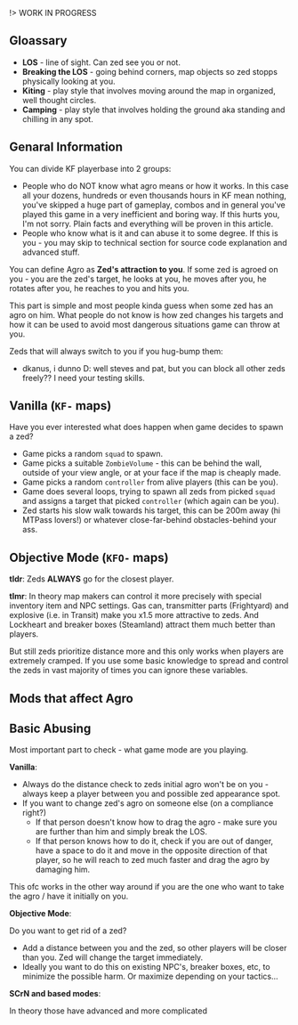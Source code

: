 !> WORK IN PROGRESS

## Gloassary

- **LOS** - line of sight. Can zed see you or not.
- **Breaking the LOS** - going behind corners, map objects so zed stopps physically looking at you.
- **Kiting** - play style that involves moving around the map in organized, well thought circles.
- **Camping** - play style that involves holding the ground aka standing and chilling in any spot.

## Genaral Information

You can divide KF playerbase into 2 groups:

- People who do NOT know what agro means or how it works. In this case all your dozens, hundreds or even thousands hours in KF mean nothing, you've skipped a huge part of gameplay, combos and in general you've played this game in a very inefficient and boring way. If this hurts you, I'm not sorry. Plain facts and everything will be proven in this article.
- People who know what is it and can abuse it to some degree. If this is you - you may skip to technical section for source code explanation and advanced stuff.

You can define Agro as **Zed's attraction to you**. If some zed is agroed on you - you are the zed's target, he looks at you, he moves after you, he rotates after you, he reaches to you and hits you.

This part is simple and most people kinda guess when some zed has an agro on him. What people do not know is how zed changes his targets and how it can be used to avoid most dangerous situations game can throw at you.

Zeds that will always switch to you if you hug-bump them:

- dkanus, i dunno D: well steves and pat, but you can block all other zeds freely?? I need your testing skills.

## Vanilla (`KF-` maps)

Have you ever interested what does happen when game decides to spawn a zed?

- Game picks a random `squad` to spawn.
- Game picks a suitable `ZombieVolume` - this can be behind the wall, outside of your view angle, or at your face if the map is cheaply made.
- Game picks a random `controller` from alive players (this can be you).
- Game does several loops, trying to spawn all zeds from picked `squad` and assigns a target that picked `controller` (which again can be you).
- Zed starts his slow walk towards his target, this can be 200m away (hi MTPass lovers!) or whatever close-far-behind obstacles-behind your ass.

## Objective Mode (`KFO-` maps)

<!-- TODO Does almost the same thing + KFHumanPawn's `assetthreatto` changes -->

**tldr**: Zeds **ALWAYS** go for the closest player.

**tlmr**: In theory map makers can control it more precisely with special inventory item and NPC settings. Gas can, transmitter parts (Frightyard) and explosive (i.e. in Transit) make you x1.5 more attractive to zeds. And Lockheart and breaker boxes (Steamland) attract them much better than players.

But still zeds prioritize distance more and this only works when players are extremely cramped. If you use some basic knowledge to spread and control the zeds in vast majority of times you can ignore these variables.

## Mods that affect Agro

<!-- TODO Scrn + tactical AI based on its code, links, explanation -->

## Basic Abusing

<!-- TODO lots of **gif**'s (better **mp4**) maybe? -->
Most important part to check - what game mode are you playing.

**Vanilla**:

- Always do the distance check to zeds initial agro won't be on you - always keep a player between you and possible zed appearance spot.
- If you want to change zed's agro on someone else (on a compliance right?)
  - If that person doesn't know how to drag the agro - make sure you are further than him and simply break the LOS.
  - If that person knows how to do it, check if you are out of danger, have a space to do it and move in the opposite direction of that player, so he will reach to zed much faster and drag the agro by damaging him.

This ofc works in the other way around if you are the one who want to take the agro / have it initially on you.

**Objective Mode**:

Do you want to get rid of a zed?

- Add a distance between you and the zed, so other players will be closer than you. Zed will change the target immediately.
- Ideally you want to do this on existing NPC's, breaker boxes, etc, to minimize the possible harm. Or maximize depending on your tactics...

**SCrN and based modes**:

In theory those have advanced and more complicated 